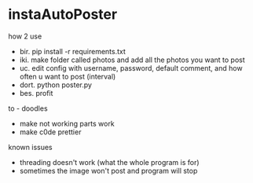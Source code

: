 # instaAutoPoster

how 2 use

- bir. pip install -r requirements.txt
- iki. make folder called photos and add all the photos you want to post
- uc. edit config with username, password, default comment, and how often u want to post (interval)
- dort. python poster.py
- bes. profit

to - doodles

- make not working parts work
- make c0de prettier

known issues

- threading doesn't work (what the whole program is for)
- sometimes the image won't post and program will stop
